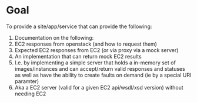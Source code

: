 # Goal

To provide a site/app/service that can provide the following:

1. Documentation on the following:
 1. EC2 responses from openstack (and how to request them)
 1. Expected EC2 responses from EC2 (or via proxy via a mock server)
1. An implementation that can return mock EC2 results
 1. I.e. by implementing a simple server that holds a in-memory set of images/instances and 
    can accept/return valid responses and statuses as well as have the ability to create faults
    on demand (ie by a special URI paramter)
 1. Aka a EC2 server (valid for a given EC2 api/wsdl/xsd version) without needing EC2